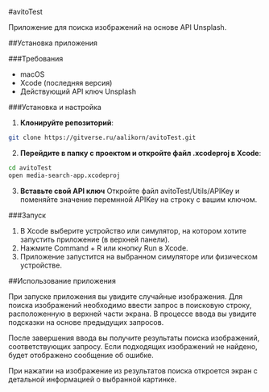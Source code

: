 #avitoTest

Приложение для поиска изображений на основе API Unsplash.

##Установка приложения

###Требования
- macOS
- Xcode (последняя версия)
- Действующий API ключ Unsplash

###Установка и настройка

1. **Клонируйте репозиторий**:
```bash
git clone https://gitverse.ru/aalikorn/avitoTest.git
```
2. **Перейдите в папку с проектом и откройте файл .xcodeproj в Xcode**:
```bash
cd avitoTest
open media-search-app.xcodeproj
```
3. **Вставьте свой API ключ**
Откройте файл avitoTest/Utils/APIKey и поменяйте значение перемнной APIKey на строку с вашим ключом.

###Запуск

1. В Xcode выберите устройство или симулятор, на котором хотите запустить приложение (в верхней панели).
2. Нажмите Command + R или кнопку Run в Xcode.
3. Приложение запустится на выбранном симуляторе или физическом устройстве.


##Использование приложения

При запуске приложения вы увидите случайные изображения. Для поиска изображений необходимо ввести запрос в поисковую строку, расположенную в верхней части экрана. В процессе ввода вы увидите подсказки на основе предыдущих запросов.

После завершения ввода вы получите результаты поиска изображений, соответствующих запросу. Если подходящих изображений не найдено, будет отображено сообщение об ошибке.

При нажатии на изображение из результатов поиска откроется экран с детальной информацией о выбранной картинке.



